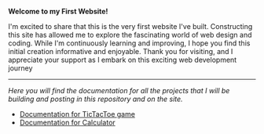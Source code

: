 **Welcome to my First Website!**


I'm excited to share that this is the very first website I've built. Constructing this site has allowed me to explore the fascinating world of web design and coding. While I'm continuously learning and improving, I hope you find this initial creation informative and enjoyable. Thank you for visiting, and I appreciate your support as I embark on this exciting web development journey


----------------------------------------------

_Here you will find the documentation for all the projects that I will be building and posting in this repository and on the site._

- [Documentation for TicTacToe game](TicTacToe.md)
- [Documentation for Calculator]()

